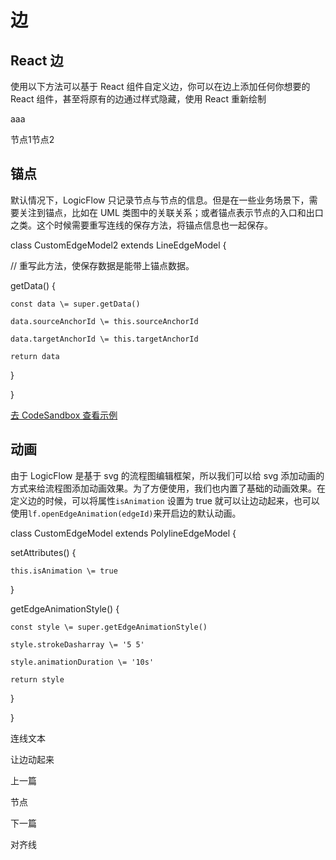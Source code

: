 边
=

[](#react-边)React 边
-------------------

使用以下方法可以基于 React 组件自定义边，你可以在边上添加任何你想要的 React 组件，甚至将原有的边通过样式隐藏，使用 React 重新绘制

aaa

节点1节点2

[](/~demos/docs-tutorial-advanced-edge-demo-edge-react)

[](#锚点)锚点
---------

默认情况下，LogicFlow 只记录节点与节点的信息。但是在一些业务场景下，需要关注到锚点，比如在 UML 类图中的关联关系；或者锚点表示节点的入口和出口之类。这个时候需要重写连线的保存方法，将锚点信息也一起保存。

class CustomEdgeModel2 extends LineEdgeModel {

  // 重写此方法，使保存数据是能带上锚点数据。

  getData() {

    const data \= super.getData()

    data.sourceAnchorId \= this.sourceAnchorId

    data.targetAnchorId \= this.targetAnchorId

    return data

  }

}

[去 CodeSandbox 查看示例](https://codesandbox.io/embed/logicflow-base17-h5pis?fontsize=14&hidenavigation=1&theme=dark&view=preview)

[](#动画)动画
---------

由于 LogicFlow 是基于 svg 的流程图编辑框架，所以我们可以给 svg 添加动画的方式来给流程图添加动画效果。为了方便使用，我们也内置了基础的动画效果。在定义边的时候，可以将属性`isAnimation` 设置为 true 就可以让边动起来，也可以使用`lf.openEdgeAnimation(edgeId)`来开启边的默认动画。

class CustomEdgeModel extends PolylineEdgeModel {

  setAttributes() {

    this.isAnimation \= true

  }

  getEdgeAnimationStyle() {

    const style \= super.getEdgeAnimationStyle()

    style.strokeDasharray \= '5 5'

    style.animationDuration \= '10s'

    return style

  }

}

连线文本

让边动起来

[](/~demos/docs-tutorial-advanced-edge-demo-edge-animation)

上一篇

节点

下一篇

对齐线